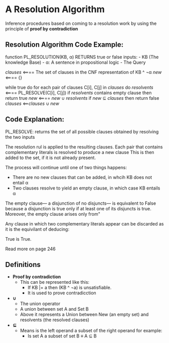 # A Resolution Algorithm 

Inference procedures based on coming to a resolution work by using the principle of **proof by contradiction**

## Resolution Algorithm Code Example: 

function PL_RESOLUTION(KB, α) RETURNS true or false 
  inputs: 
    - KB (The knowledge Base)
    - α: A sentence in propositional logic 
    - The Query 
  
  *clauses* <==== The set of clauses in the CNF representation of KB ^ ¬α
  *new* <==== {}

  while true do 
    for each pair of clauses C[i], C[j] in *clauses* do
      *resolvents* <==== PL_RESOLVE(C[i], C[j])
      if *resolvents* contains empty clause then return true 
        *new* <==== *new* ∪ *resolvents*
      if *new* ⊆ *clauses* then return false 
        *clauses* <==*clauses* ∪ *new*

## Code Explanation: 

PL_RESOLVE: returns the set of all possible clauses obtained by resolving the two inputs 

The resolution rul is applied to the resulting clauses. 
Each pair that contains complementary literals is resolved to produce a new clause
This is then added to the set, if it is not already present. 

The process will continue until one of two things happens: 

- There are no new clauses that can be added, in whcih KB does not entail α
- Two clauses resolve to yield an empty clause, in which case KB entails α

The empty clause— a disjunction of no disjuncts— is equivalent to False because a disjunction is true only if at least one of its disjuncts is true. Moreover, the empty clause arises only from"

Any clause in which two complementary literals appear can be discarded as it is the equivilant of deducing: 

True is True. 

Read more on page 246 

## Definitions 

- **Proof by contradiction** 
  - This can be represented like this: 
    - If KB |= a then (KB ^ ¬a) is unsatisfiable.
    - It is used to prove contradicction 
- **∪**
  - The union operator 
  - A union between set A and Set B 
  - Above it represents a Union between New (an empty set) and resolvents (the resolved clauses)
- **⊆**
  - Means is the left operand a subset of the right operand for example: 
    - Is set A a subset of set B ≡ A ⊆ B
